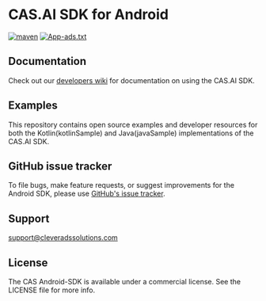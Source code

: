 # CAS.AI SDK for Android 
[![maven](https://img.shields.io/maven-central/v/com.cleveradssolutions/cas-sdk)](https://github.com/cleveradssolutions/CAS-Android/releases)
[![App-ads.txt](https://img.shields.io/endpoint?url=https://raw.githubusercontent.com/cleveradssolutions/App-ads.txt/master/Shield.json)](https://github.com/cleveradssolutions/App-ads.txt)

## Documentation
Check out our [developers wiki](https://github.com/cleveradssolutions/CAS-Android/wiki/Project-Setup) for documentation on using the CAS.AI SDK.

## Examples
This repository contains open source examples and developer resources for both the Kotlin(kotlinSample) and Java(javaSample) implementations of the CAS.AI SDK.

## GitHub issue tracker
To file bugs, make feature requests, or suggest improvements for the Android SDK, please use [GitHub's issue tracker](https://github.com/cleveradssolutions/CAS-Android/issues).

## Support
support@cleveradssolutions.com  

## License
The CAS Android-SDK is available under a commercial license. See the LICENSE file for more info.
